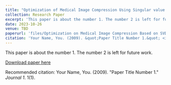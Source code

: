 ```yaml
---
title: "Optimization of Medical Image Compression Using Singular value Decomposition"
collection: Research Paper
excerpt: 'This paper is about the number 1. The number 2 is left for future work.'
date: 2023-10-26
venue: TBD
paperurl: 'files/Optimization on Medical Image Compression Based on SVD.pdf'
citation: 'Your Name, You. (2009). &quot;Paper Title Number 1.&quot; <i>Journal 1</i>. 1(1).'
---
```

This paper is about the number 1. The number 2 is left for future work.

[Download paper here](http://academicpages.github.io/files/paper1.pdf)

Recommended citation: Your Name, You. (2009). "Paper Title Number 1." <i>Journal 1</i>. 1(1).
